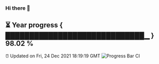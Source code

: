### Hi there 👋
⏳ Year progress { █████████████████████████████▁ } 98.02 %
---
⏰ Updated on Fri, 24 Dec 2021 18:19:19 GMT
![Progress Bar CI](https://github.com/liununu/liununu/workflows/Progress%20Bar%20CI/badge.svg)
